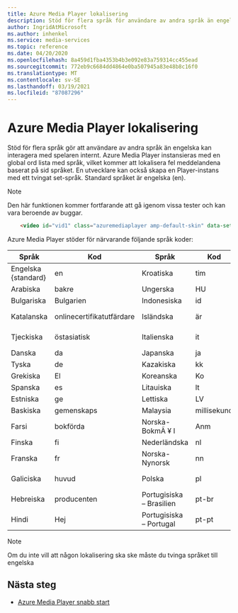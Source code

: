 ```yaml
---
title: Azure Media Player lokalisering
description: Stöd för flera språk för användare av andra språk än engelska.
author: IngridAtMicrosoft
ms.author: inhenkel
ms.service: media-services
ms.topic: reference
ms.date: 04/20/2020
ms.openlocfilehash: 8a459d1fba4353b4b3e092e83a759314cc455ead
ms.sourcegitcommit: 772eb9c6684dd4864e0ba507945a83e48b8c16f0
ms.translationtype: MT
ms.contentlocale: sv-SE
ms.lasthandoff: 03/19/2021
ms.locfileid: "87087296"
---
```

# <a name="azure-media-player-localization"></a>Azure Media Player lokalisering #

Stöd för flera språk gör att användare av andra språk än engelska kan interagera med spelaren internt. Azure Media Player instansieras med en global ord lista med språk, vilket kommer att lokalisera fel meddelandena baserat på sid språket. En utvecklare kan också skapa en Player-instans med ett tvingat set-språk. Standard språket är engelska (en).

> [!NOTE]
> Den här funktionen kommer fortfarande att gå igenom vissa tester och kan vara beroende av buggar.

```html
    <video id="vid1" class="azuremediaplayer amp-default-skin" data-setup='{"language":"es"}'>...</video>
```

Azure Media Player stöder för närvarande följande språk koder:

| Språk            | Kod | Språk                | Kod   | Språk                | Kod         |
|---------------------|------|-------------------------|--------|-------------------------|--------------|
| Engelska {standard}   | en   | Kroatiska                | tim     | Rumänska                | ro           |
| Arabiska              | bakre   | Ungerska               | HU     | Slovakiska                  | sk           |
| Bulgariska           | Bulgarien   | Indonesiska              | id     | Slovene                 | SL           |
| Katalanska             | onlinecertifikatutfärdare   | Isländska               | är     | Serbiska (kyrillisk)      | sr-cyrl-CS   |
| Tjeckiska               | östasiatisk   | Italienska                 | it     | Serbiska (latinsk)         | sr-latn-rs   |
| Danska              | da   | Japanska                | ja     | Ryska                 | ru           |
| Tyska              | de   | Kazakiska                  | kk     | Svenska                 | sv           |
| Grekiska               | El   | Koreanska                  | Ko     | Thailändska                    | i:te           |
| Spanska             | es   | Litauiska              | lt     | Tagalog                 | TL           |
| Estniska            | ge   | Lettiska                 | LV     | Turkiska                 | TR           |
| Baskiska              | gemenskaps   | Malaysia               | millisekund     | Ukrainska               | Storbritannien           |
| Farsi               | bokförda   | Norska-BokmÃ ¥ l     | Anm     | Urdu                    | vilken           |
| Finska             | fi   | Nederländska                   | nl     | Vietnamesiska              | Vi           |
| Franska              | fr   | Norska-Nynorsk     | nn     | Kinesiska – Förenklad    | zh-hans      |
| Galiciska            | huvud   | Polska                  | pl     | Kinesiska (traditionell)   | zh-Hant      |
| Hebreiska              | producenten   | Portugisiska – Brasilien     | pt-br  |                         |              |
| Hindi               | Hej   | Portugisiska – Portugal   | pt-pt  |                         |              |


> [!NOTE]
> Om du inte vill att någon lokalisering ska ske måste du tvinga språket till engelska

## <a name="next-steps"></a>Nästa steg ##

- [Azure Media Player snabb start](azure-media-player-quickstart.md)
